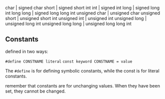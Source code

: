 char | signed char
short | signed short int
int | signed int
long | signed long int
long long | signed long long int
unsigned char | unsigned char
unsigned short | unsigned short int
unsigned int | unsigned int
unsigned long | unsigned long int
unsigned long long | unsigned long long int

## Constants
defined in two ways:

`#define CONSTNAME literal`
`const keyword CONSTNAME = value`

The `#define` is for defining symbolic constants, while the const is for literal constants.

remember that constants are for unchanging values. When they have been set, they cannot be changed.
